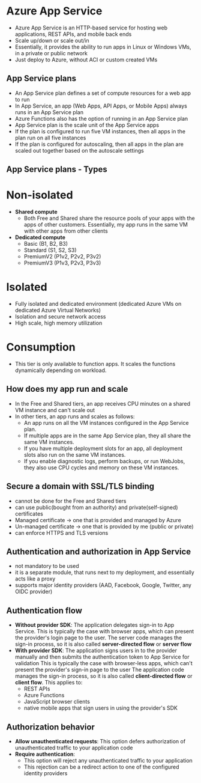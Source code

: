 # Azure App Service
- Azure App Service is an HTTP-based service for hosting web applications, REST APIs, and mobile back ends
- Scale up/down or scale out/in
- Essentially, it provides the ability to run apps in Linux or Windows VMs, in a private or public network
- Just deploy to Azure, without ACI or custom created VMs

## App Service plans
- An App Service plan defines a set of compute resources for a web app to run
- In App Service, an app (Web Apps, API Apps, or Mobile Apps) always runs in an App Service plan
- Azure Functions also has the option of running in an App Service plan
- App Service plan is the scale unit of the App Service apps 
- If the plan is configured to run five VM instances, then all apps in the plan run on all five instances
- If the plan is configured for autoscaling, then all apps in the plan are scaled out together based on the autoscale settings

## App Service plans - Types
# Non-isolated
- **Shared compute**
  - Both Free and Shared share the resource pools of your apps with the apps of other customers. 
    Essentially, my app runs in the same VM with other apps from other clients
- **Dedicated compute**
  - Basic (B1, B2, B3)
  - Standard (S1, S2, S3)
  - PremiumV2 (P1v2, P2v2, P3v2)
  - PremiumV3 (P1v3, P2v3, P3v3)

# Isolated
- Fully isolated and dedicated environment (dedicated Azure VMs on dedicated Azure Virtual Networks)
- Isolation and secure network access
- High scale, high memory utilization

# Consumption
- This tier is only available to function apps. It scales the functions dynamically depending on workload.

## How does my app run and scale
- In the Free and Shared tiers, an app receives CPU minutes on a shared VM instance and can't scale out
- In other tiers, an app runs and scales as follows:
  - An app runs on all the VM instances configured in the App Service plan.
  - If multiple apps are in the same App Service plan, they all share the same VM instances.
  - If you have multiple deployment slots for an app, all deployment slots also run on the same VM instances.
  - If you enable diagnostic logs, perform backups, or run WebJobs, they also use CPU cycles and memory on these VM instances.

## Secure a domain with SSL/TLS binding
- cannot be done for the Free and Shared tiers
- can use public(bought from an authority) and private(self-signed) certificates
- Managed certificate -> one that is provided and managed by Azure
- Un-managed certificate -> one that is provided by me (public or private)
- can enforce HTTPS and TLS versions

## Authentication and authorization in App Service
- not mandatory to be used
- it is a separate module, that runs next to my deployment, and essentially acts like a proxy
- supports major identity providers (AAD, Facebook, Google, Twitter, any OIDC provider)

## Authentication flow
- **Without provider SDK**: The application delegates sign-in to App Service. This is typically the case with browser apps, which can present the provider's login page to the user. 
  The server code manages the sign-in process, so it is also called **server-directed flow** or **server flow**
- **With provider SDK**: The application signs users in to the provider manually and then submits the authentication token to App Service for validation
  This is typically the case with browser-less apps, which can't present the provider's sign-in page to the user
  The application code manages the sign-in process, so it is also called **client-directed flow** or **client flow**.
  This applies to:
  - REST APIs
  - Azure Functions
  - JavaScript browser clients
  - native mobile apps that sign users in using the provider's SDK

## Authorization behavior
- **Allow unauthenticated requests**: This option defers authorization of unauthenticated traffic to your application code
- **Require authentication**: 
  - This option will reject any unauthenticated traffic to your application
  - This rejection can be a redirect action to one of the configured identity providers

